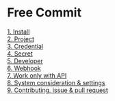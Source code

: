# Free Commit

[1. Install](docs/install.md)<br>
[2. Project](docs/project.md)<br>
[3. Credential](docs/credential.md)<br>
[4. Secret]()<br>
[5. Developer]()<br>
[6. Webhook]()<br>
[7. Work only with API]()<br>
[8. System consideration & settings]()<br>
[9. Contributing, issue & pull request]()


